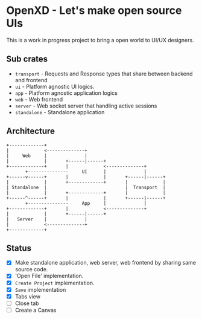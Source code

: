 # OpenXD - Let's make open source UIs

This is a work in progress project to bring a open world to UI/UX
designers.

## Sub crates

- `transport` - Requests and Response types that share between backend and
frontend
- `ui` - Platform agnostic UI logics.
- `app` - Platform agnostic application logics
- `web` - Web frontend
- `server` - Web socket server that handling active sessions
- `standalone` - Standalone application

## Architecture

```
+-------------+                                            
|             <--------------+                             
|     Web     |              |                             
|             |       +------|------+                      
+-------------+       |             <--------------+       
       +---------------     UI      |              |       
+------v------+       |             |       +------|------+
|             |       +-------------+       |             |
| Standalone  |                             |  Transport  |
|             |       +-------------+       |             |
+------^------+       |             |       +------|------+
       +---------------     App     |              |       
+-------------+       |             <--------------+       
|             |       +------|------+                      
|   Server    |              |                             
|             <--------------+                             
+-------------+                                            
```

## Status

- [x] Make standalone application, web server, web frontend by sharing same source code.
- [x] 'Open File' implementation.
- [x] `Create Project` implementation.
- [x] `Save` implementation
- [x] Tabs view
- [ ] Close tab
- [ ] Create a Canvas
